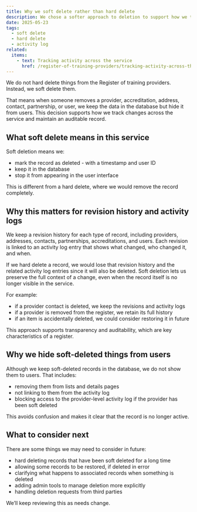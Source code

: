 ```yaml
---
title: Why we soft delete rather than hard delete
description: We chose a softer approach to deletion to support how we track changes across the service and maintain an auditable record
date: 2025-05-23
tags:
  - soft delete
  - hard delete
  - activity log
related:
  items:
    - text: Tracking activity across the service
      href: /register-of-training-providers/tracking-activity-across-the-service/
---
```


We do not hard delete things from the Register of training providers. Instead, we soft delete them.

That means when someone removes a provider, accreditation, address, contact, partnership, or user, we keep the data in the database but hide it from users. This decision supports how we track changes across the service and maintain an auditable record.

## What soft delete means in this service

Soft deletion means we:

- mark the record as deleted - with a timestamp and user ID
- keep it in the database
- stop it from appearing in the user interface

This is different from a hard delete, where we would remove the record completely.

## Why this matters for revision history and activity logs

We keep a revision history for each type of record, including providers, addresses, contacts, partnerships, accreditations, and users. Each revision is linked to an activity log entry that shows what changed, who changed it, and when.

If we hard delete a record, we would lose that revision history and the related activity log entries since it will also be deleted. Soft deletion lets us preserve the full context of a change, even when the record itself is no longer visible in the service.

For example:

- if a provider contact is deleted, we keep the revisions and activity logs
- if a provider is removed from the register, we retain its full history
- if an item is accidentally deleted, we could consider restoring it in future

This approach supports transparency and auditability, which are key characteristics of a register.

## Why we hide soft-deleted things from users

Although we keep soft-deleted records in the database, we do not show them to users. That includes:

- removing them from lists and details pages
- not linking to them from the activity log
- blocking access to the provider-level activity log if the provider has been soft deleted

This avoids confusion and makes it clear that the record is no longer active.

## What to consider next

There are some things we may need to consider in future:

- hard deleting records that have been soft deleted for a long time
- allowing some records to be restored, if deleted in error
- clarifying what happens to associated records when something is deleted
- adding admin tools to manage deletion more explicitly
- handling deletion requests from third parties

We’ll keep reviewing this as needs change.
